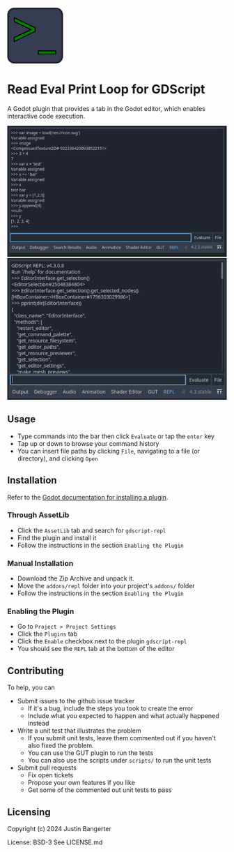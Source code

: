 ![Icon that resembles a terminal prompt](icon.png)

# Read Eval Print Loop for GDScript

A Godot plugin that provides a tab in the Godot editor, which enables interactive code execution.

![Image with example output from terminal](docs/example-1.png)
![Image with example output from terminal](docs/example-2.png)

## Usage
* Type commands into the bar then click `Evaluate` or tap the `enter` key
* Tap up or down to browse your command history
* You can insert file paths by clicking `File`, navigating to a file (or directory), and clicking `Open`

## Installation
Refer to the [Godot documentation for installing a plugin](https://docs.godotengine.org/en/stable/tutorials/plugins/editor/installing_plugins.html).

### Through AssetLib
* Click the `AssetLib` tab and search for `gdscript-repl`
* Find the plugin and install it
* Follow the instructions in the section `Enabling the Plugin`

### Manual Installation
* Download the Zip Archive and unpack it.
* Move the `addons/repl` folder  into your project's `addons/` folder
* Follow the instructions in the section `Enabling the Plugin`

### Enabling the Plugin
* Go to `Project > Project Settings`
* Click the `Plugins` tab
* Click the `Enable` checkbox next to the plugin `gdscript-repl`
* You should see the `REPL` tab at the bottom of the editor

## Contributing
To help, you can
* Submit issues to the github issue tracker
	* If it's a bug, include the steps you took to create the error
	* Include what you expected to happen and what actually happened instead
* Write a unit test that illustrates the problem
	* If you submit unit tests, leave them commented out if you haven't also fixed the problem.
	* You can use the GUT plugin to run the tests
	* You can also use the scripts under `scripts/` to run the unit tests
* Submit pull requests
	* Fix open tickets
	* Propose your own features if you like
	* Get some of the commented out unit tests to pass

## Licensing
Copyright (c) 2024 Justin Bangerter

License: BSD-3
See LICENSE.md
